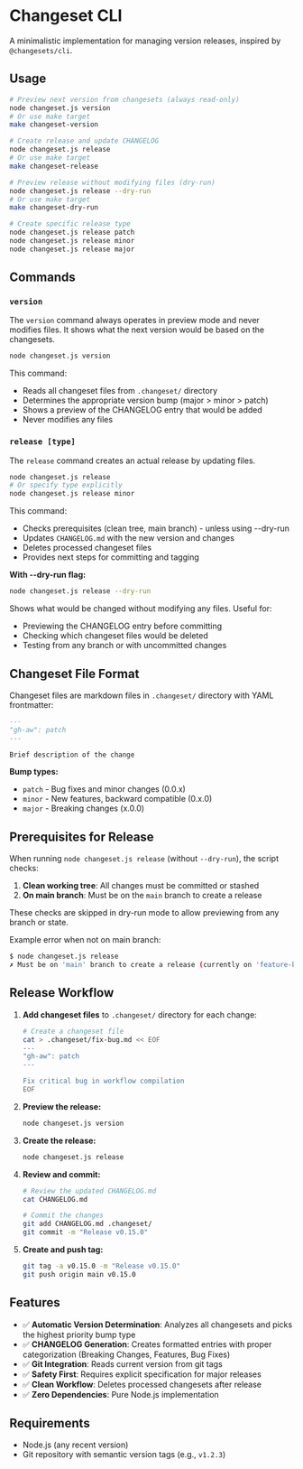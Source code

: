 # Changeset CLI

A minimalistic implementation for managing version releases, inspired by `@changesets/cli`.

## Usage

```bash
# Preview next version from changesets (always read-only)
node changeset.js version
# Or use make target
make changeset-version

# Create release and update CHANGELOG
node changeset.js release
# Or use make target
make changeset-release

# Preview release without modifying files (dry-run)
node changeset.js release --dry-run
# Or use make target
make changeset-dry-run

# Create specific release type
node changeset.js release patch
node changeset.js release minor
node changeset.js release major
```

## Commands

### `version`

The `version` command always operates in preview mode and never modifies files. It shows what the next version would be based on the changesets.

```bash
node changeset.js version
```

This command:
- Reads all changeset files from `.changeset/` directory
- Determines the appropriate version bump (major > minor > patch)
- Shows a preview of the CHANGELOG entry that would be added
- Never modifies any files

### `release [type]`

The `release` command creates an actual release by updating files.

```bash
node changeset.js release
# Or specify type explicitly
node changeset.js release minor
```

This command:
- Checks prerequisites (clean tree, main branch) - unless using --dry-run
- Updates `CHANGELOG.md` with the new version and changes
- Deletes processed changeset files
- Provides next steps for committing and tagging

**With --dry-run flag:**
```bash
node changeset.js release --dry-run
```

Shows what would be changed without modifying any files. Useful for:
- Previewing the CHANGELOG entry before committing
- Checking which changeset files would be deleted
- Testing from any branch or with uncommitted changes

## Changeset File Format

Changeset files are markdown files in `.changeset/` directory with YAML frontmatter:

```markdown
---
"gh-aw": patch
---

Brief description of the change
```

**Bump types:**
- `patch` - Bug fixes and minor changes (0.0.x)
- `minor` - New features, backward compatible (0.x.0)
- `major` - Breaking changes (x.0.0)

## Prerequisites for Release

When running `node changeset.js release` (without `--dry-run`), the script checks:

1. **Clean working tree**: All changes must be committed or stashed
2. **On main branch**: Must be on the `main` branch to create a release

These checks are skipped in dry-run mode to allow previewing from any branch or state.

Example error when not on main branch:
```bash
$ node changeset.js release
✗ Must be on 'main' branch to create a release (currently on 'feature-branch')
```

## Release Workflow

1. **Add changeset files** to `.changeset/` directory for each change:
   ```bash
   # Create a changeset file
   cat > .changeset/fix-bug.md << EOF
   ---
   "gh-aw": patch
   ---
   
   Fix critical bug in workflow compilation
   EOF
   ```

2. **Preview the release:**
   ```bash
   node changeset.js version
   ```

3. **Create the release:**
   ```bash
   node changeset.js release
   ```

4. **Review and commit:**
   ```bash
   # Review the updated CHANGELOG.md
   cat CHANGELOG.md
   
   # Commit the changes
   git add CHANGELOG.md .changeset/
   git commit -m "Release v0.15.0"
   ```

5. **Create and push tag:**
   ```bash
   git tag -a v0.15.0 -m "Release v0.15.0"
   git push origin main v0.15.0
   ```

## Features

- ✅ **Automatic Version Determination**: Analyzes all changesets and picks the highest priority bump type
- ✅ **CHANGELOG Generation**: Creates formatted entries with proper categorization (Breaking Changes, Features, Bug Fixes)
- ✅ **Git Integration**: Reads current version from git tags
- ✅ **Safety First**: Requires explicit specification for major releases
- ✅ **Clean Workflow**: Deletes processed changesets after release
- ✅ **Zero Dependencies**: Pure Node.js implementation

## Requirements

- Node.js (any recent version)
- Git repository with semantic version tags (e.g., `v1.2.3`)
